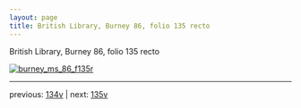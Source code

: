 ```yaml
---
layout: page
title: British Library, Burney 86, folio 135 recto
---
```


British Library, Burney 86, folio 135 recto

[![burney_ms_86_f135r](http://www.homermultitext.org/iipsrv?IIIF=/project/homer/pyramidal/deepzoom/bl/burney86imgs/v1/burney_ms_86_f135r.tif/full/800,/0/default.jpg)](http://www.homermultitext.org/ict2/?urn=urn:cite2:bl:burney86imgs.v1:burney_ms_86_f135r) 

---

previous:  [134v](../134v/) | next: [135v](../135v/)